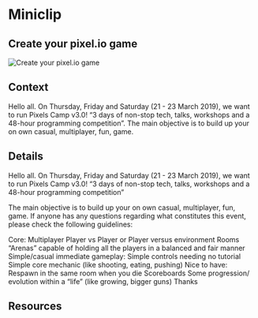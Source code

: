 
# Miniclip

## Create your pixel.io game

![Create your pixel.io game](https://raw.githubusercontent.com/PixelsCamp/hackathon/master/v3.0/assets/miniclip_create-your-pixel-io-game.jpg "Create your pixel.io game")

## Context

Hello all.
On Thursday, Friday and Saturday (21 - 23 March 2019), we want to run Pixels Camp v3.0!
“3 days of non-stop tech, talks, workshops and a 48-hour programming competition”.
The main objective is to build up your on own casual, multiplayer, fun, game.

## Details

Hello all.
On Thursday, Friday and Saturday (21 - 23 March 2019), we want to run Pixels Camp v3.0!
“3 days of non-stop tech, talks, workshops and a 48-hour programming competition”

The main objective is to build up your on own casual, multiplayer, fun, game.
If anyone has any questions regarding what constitutes this event, please check the following guidelines:

Core:
Multiplayer Player vs Player  or Player versus environment
Rooms “Arenas” capable of holding all the players in a balanced and fair manner 
Simple/casual immediate gameplay:
Simple controls needing no tutorial
Simple core mechanic (like shooting, eating, pushing)
Nice to have:
Respawn in the same room when you die
Scoreboards
Some progression/ evolution within a “life” (like growing, bigger guns)
Thanks


## Resources


